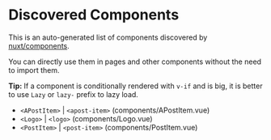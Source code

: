 # Discovered Components

This is an auto-generated list of components discovered by [nuxt/components](https://github.com/nuxt/components).

You can directly use them in pages and other components without the need to import them.

**Tip:** If a component is conditionally rendered with `v-if` and is big, it is better to use `Lazy` or `lazy-` prefix to lazy load.

- `<APostItem>` | `<apost-item>` (components/APostItem.vue)
- `<Logo>` | `<logo>` (components/Logo.vue)
- `<PostItem>` | `<post-item>` (components/PostItem.vue)
